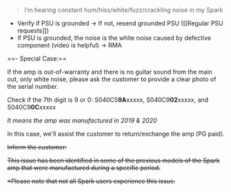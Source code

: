 > I’m hearing constant hum/hiss/white/fuzz/crackling noise in my Spark

- Verify if PSU is grounded -> If not, resend grounded PSU ([[Regular PSU requests]])
- If PSU is grounded, the noise is the white noise caused by defective component (video is helpful) -> RMA 


==- Special Case:==

If the amp is out-of-warranty and there is no guitar sound from the main out, only white noise, please ask the customer to provide a clear photo of the serial number.

Check if the 7th digit is 9 or 0:
S040C5**9A**xxxxx, S040C9**02**xxxxx, and S040C9**0C**xxxxx

*It means the amp was manufactured in 2019 & 2020*

In this case, we'll assist the customer to return/exchange the amp (PG paid).


~~Inform the customer:~~

~~This issue has been identified in some of the previous models of the Spark amp that were manufactured during a specific period.~~ 

~~*Please note that not all Spark users experience this issue.~~